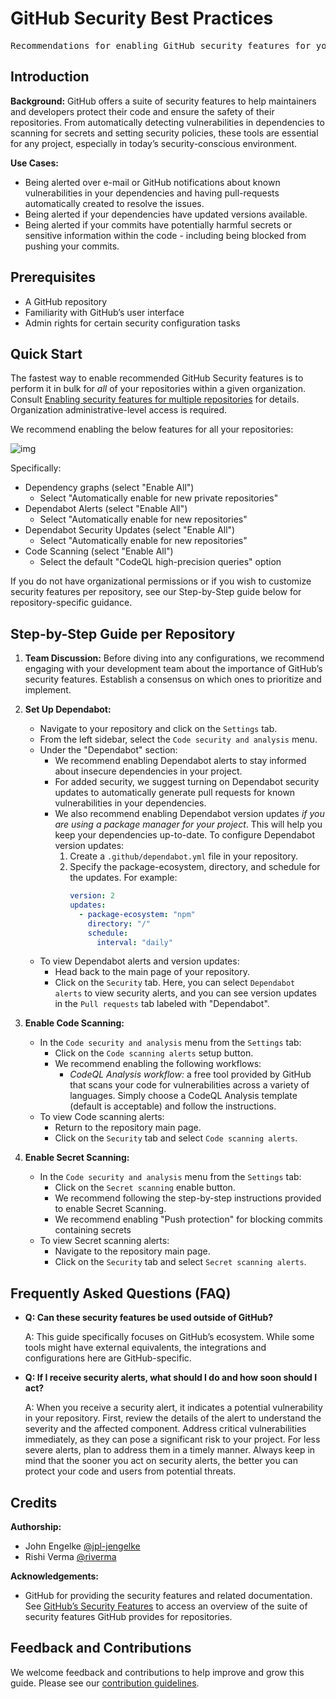# GitHub Security Best Practices

<pre align="center">Recommendations for enabling GitHub security features for your repositories.</pre>

## Introduction

**Background:** GitHub offers a suite of security features to help maintainers and developers protect their code and ensure the safety of their repositories. From automatically detecting vulnerabilities in dependencies to scanning for secrets and setting security policies, these tools are essential for any project, especially in today’s security-conscious environment.

**Use Cases:**
- Being alerted over e-mail or GitHub notifications about known vulnerabilities in your dependencies and having pull-requests automatically created to resolve the issues. 
- Being alerted if your dependencies have updated versions available.
- Being alerted if your commits have potentially harmful secrets or sensitive information within the code - including being blocked from pushing your commits. 

## Prerequisites

- A GitHub repository
- Familiarity with GitHub’s user interface
- Admin rights for certain security configuration tasks

## Quick Start

The fastest way to enable recommended GitHub Security features is to perform it in bulk for _all_ of your repositories within a given organization. Consult [Enabling security features for multiple repositories](https://docs.github.com/en/enterprise-cloud@latest/code-security/security-overview/enabling-security-features-for-multiple-repositories) for details. Organization administrative-level access is required. 

We recommend enabling the below features for all your repositories:

![img](https://github.com/NASA-AMMOS/slim/assets/3129134/be02ee5f-74cb-4869-bdf2-020c184516ec)

Specifically:
- Dependency graphs (select "Enable All")
  - Select "Automatically enable for new private repositories"
- Dependabot Alerts (select "Enable All")
  - Select "Automatically enable for new repositories"
- Dependabot Security Updates (select "Enable All")
  - Select "Automatically enable for new repositories"
- Code Scanning (select "Enable All")
  - Select the default "CodeQL high-precision queries" option

If you do not have organizational permissions or if you wish to customize security features per repository, see our Step-by-Step guide below for repository-specific guidance. 
 
## Step-by-Step Guide per Repository

1. **Team Discussion:** Before diving into any configurations, we recommend engaging with your development team about the importance of GitHub’s security features. Establish a consensus on which ones to prioritize and implement.

2. **Set Up Dependabot:**
   - Navigate to your repository and click on the `Settings` tab.
   - From the left sidebar, select the `Code security and analysis` menu.
   - Under the "Dependabot" section:
     - We recommend enabling Dependabot alerts to stay informed about insecure dependencies in your project.
     - For added security, we suggest turning on Dependabot security updates to automatically generate pull requests for known vulnerabilities in your dependencies.
     - We also recommend enabling Dependabot version updates _if you are using a package manager for your project_. This will help you keep your dependencies up-to-date. To configure Dependabot version updates:
       1. Create a `.github/dependabot.yml` file in your repository.
       2. Specify the package-ecosystem, directory, and schedule for the updates. For example:
          ```yml
          version: 2
          updates:
            - package-ecosystem: "npm"
              directory: "/"
              schedule:
                interval: "daily"
          ```
   - To view Dependabot alerts and version updates:
     - Head back to the main page of your repository.
     - Click on the `Security` tab. Here, you can select `Dependabot alerts` to view security alerts, and you can see version updates in the `Pull requests` tab labeled with "Dependabot".


3. **Enable Code Scanning:**
   - In the `Code security and analysis` menu from the `Settings` tab:
     - Click on the `Code scanning alerts` setup button.
     - We recommend enabling the following workflows:
       - _CodeQL Analysis workflow:_ a free tool provided by GitHub that scans your code for vulnerabilities across a variety of languages. Simply choose a CodeQL Analysis template (default is acceptable) and follow the instructions.
   - To view Code scanning alerts:
     - Return to the repository main page.
     - Click on the `Security` tab and select `Code scanning alerts`.

4. **Enable Secret Scanning:**
   - In the `Code security and analysis` menu from the `Settings` tab:
     - Click on the `Secret scanning` enable button.
     - We recommend following the step-by-step instructions provided to enable Secret Scanning.
     - We recommend enabling "Push protection" for blocking commits containing secrets
   - To view Secret scanning alerts:
     - Navigate to the repository main page.
     - Click on the `Security` tab and select `Secret scanning alerts`.

## Frequently Asked Questions (FAQ)

- **Q: Can these security features be used outside of GitHub?**

  A: This guide specifically focuses on GitHub’s ecosystem. While some tools might have external equivalents, the integrations and configurations here are GitHub-specific.

- **Q: If I receive security alerts, what should I do and how soon should I act?**

  A: When you receive a security alert, it indicates a potential vulnerability in your repository. First, review the details of the alert to understand the severity and the affected component. Address critical vulnerabilities immediately, as they can pose a significant risk to your project. For less severe alerts, plan to address them in a timely manner. Always keep in mind that the sooner you act on security alerts, the better you can protect your code and users from potential threats.
  
## Credits

**Authorship:**
- John Engelke [@jpl-jengelke](http://github.com/jpl-jengelke/)
- Rishi Verma [@riverma](http://github.com/riverma/)

**Acknowledgements:**
- GitHub for providing the security features and related documentation. See [GitHub’s Security Features](https://docs.github.com/en/code-security) to access an overview of the suite of security features GitHub provides for repositories.

## Feedback and Contributions

We welcome feedback and contributions to help improve and grow this guide. Please see our [contribution guidelines](https://nasa-ammos.github.io/slim/docs/contribute/contributing/).
